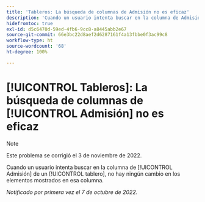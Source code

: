 ```yaml
---
title: 'Tableros: La búsqueda de columnas de Admisión no es eficaz'
description: 'Cuando un usuario intenta buscar en la columna de Admisión de un tablero, no hay ningún cambio en los elementos mostrados en esa columna. '
hidefromtoc: true
exl-id: d5c6470d-59ed-4fb6-9cc8-a8445abb2e67
source-git-commit: 66e3bc22d8aef2d6287161f4a13fbbe0f3ac99c8
workflow-type: ht
source-wordcount: '68'
ht-degree: 100%

---
```


# [!UICONTROL Tableros]: La búsqueda de columnas de [!UICONTROL Admisión] no es eficaz

>[!NOTE]
>
>Este problema se corrigió el 3 de noviembre de 2022.

Cuando un usuario intenta buscar en la columna de [!UICONTROL Admisión] de un [!UICONTROL tablero], no hay ningún cambio en los elementos mostrados en esa columna.

_Notificado por primera vez el 7 de octubre de 2022._
